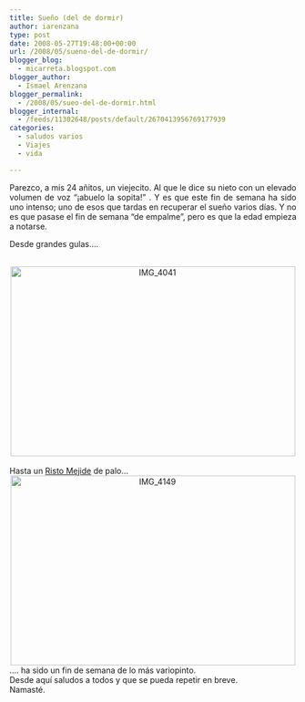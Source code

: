 ```yaml
---
title: Sueño (del de dormir)
author: iarenzana
type: post
date: 2008-05-27T19:48:00+00:00
url: /2008/05/sueno-del-de-dormir/
blogger_blog:
  - micarreta.blogspot.com
blogger_author:
  - Ismael Arenzana
blogger_permalink:
  - /2008/05/sueo-del-de-dormir.html
blogger_internal:
  - /feeds/11302648/posts/default/2670413956769177939
categories:
  - saludos varios
  - Viajes
  - vida

---
```

<p style="text-align: justify;">
  Parezco, a mis 24 añitos, un viejecito. Al que le dice su nieto con un elevado volumen de voz &#8220;¡abuelo la sopita!&#8221; . Y es que este fin de semana ha sido uno intenso; uno de esos que tardas en recuperar el sueño varios días. Y no es que pasase el fin de semana &#8220;de empalme&#8221;, pero es que la edad empieza a notarse.
</p>

<p style="text-align: justify;">
  Desde grandes gulas&#8230;.
</p>

<div style="text-align: center;">
  <br /> <a href="http://www.flickr.com/photos/abysm/2527690090/"></a><a href="http://www.flickr.com/photos/abysm/2527690090/"><img src="http://farm4.static.flickr.com/3108/2527690090_cc0f658f8b.jpg" width="500" height="333" alt="IMG_4041" /></a>
</div>

<div style="text-align: center;">
</div>

<div style="text-align: justify;">
  <br /> Hasta un <a href="http://es.wikipedia.org/wiki/Risto_Mejide">Risto Mejide</a> de palo&#8230;
</div>

<div style="text-align: justify;">
</div>

<div style="text-align: justify;">
</div>

<div style="text-align: center;">
  <a href="http://www.flickr.com/photos/abysm/2527693124/"></a><a href="http://www.flickr.com/photos/abysm/2527693124/"><img src="http://farm3.static.flickr.com/2010/2527693124_ede6173d89.jpg" width="500" height="333" alt="IMG_4149" /></a>
</div>

<div style="text-align: center;">
</div>

<div style="text-align: justify;">
  &#8230;. ha sido un fin de semana de lo más variopinto.
</div>

<div style="text-align: justify;">
  Desde aquí saludos a todos y que se pueda repetir en breve.
</div>

<div style="text-align: justify;">
  Namasté.
</div>